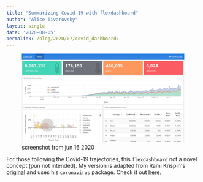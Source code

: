 ```yaml
---
title: "Summarizing Covid-19 with flexdashboard"
author: "Alice Tivarovsky"
layout: single
date: '2020-08-05'
permalink: /blog/2020/07/covid_dashboard/
---
```


<figure>
    <a href="/assets/covid_dash"><img src="/assets/images/covid.png"></a>
    <figcaption>screenshot from jun 16 2020</figcaption>
</figure>

For those following the Covid-19 trajectories, this `flexdashboard` not a novel concept (pun not intended). My version is adapted from Rami Krispin's [original](https://ramikrispin.github.io/coronavirus_dashboard/) and uses his `coronavirus` package. Check it out <a href="/assets/covid_dash">here</a>.







